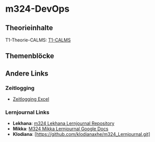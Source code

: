 # m324-DevOps

## Theorieinhalte

T1-Theorie-CALMS: [T1-CALMS](/T1-CALMS.md)


## Themenblöcke

## Andere Links

### Zeitlogging
- [Zeitlogging Excel](https://rsrg-my.sharepoint.com/:x:/p/lekhana_godugunuri/EShaFkzQe8hGq_W9SnPhz_EBsyKsxPtGweS5vNaNDGJf4g)

### Lernjournal Links
- **Lekhana**: [m324 Lekhana Lernjournal Repository](https://github.com/lekhanagodugunuri/m324-Lekhana-Lernjournal.git)
- **Mikka**: [M324 Mikka Lernjournal Google Docs](https://docs.google.com/document/d/15DKvZnX8lJ5dWh8cs9UOCHVRk-OcvA73hl9oVT5KgK8/edit?usp=sharing)
- **Klodiana**: [https://github.com/klodianaxhe/m324_Lernjournal.git]
